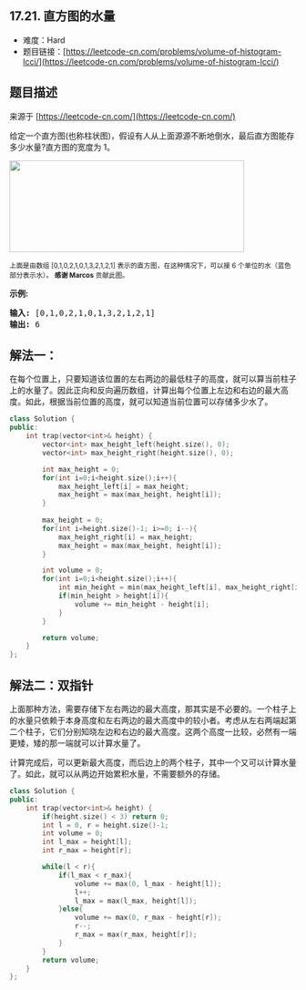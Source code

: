 ##  17.21. 直方图的水量

- 难度：Hard
- 题目链接：[https://leetcode-cn.com/problems/volume-of-histogram-lcci/](https://leetcode-cn.com/problems/volume-of-histogram-lcci/)


## 题目描述

来源于 [https://leetcode-cn.com/](https://leetcode-cn.com/)

<p>给定一个直方图(也称柱状图)，假设有人从上面源源不断地倒水，最后直方图能存多少水量?直方图的宽度为 1。</p>

<p><img src="https://assets.leetcode-cn.com/aliyun-lc-upload/uploads/2018/10/22/rainwatertrap.png" style="height: 161px; width: 412px;"></p>

<p><small>上面是由数组 [0,1,0,2,1,0,1,3,2,1,2,1] 表示的直方图，在这种情况下，可以接 6 个单位的水（蓝色部分表示水）。&nbsp;<strong>感谢 Marcos</strong> 贡献此图。</small></p>

<p><strong>示例:</strong></p>

<pre><strong>输入:</strong> [0,1,0,2,1,0,1,3,2,1,2,1]
<strong>输出:</strong> 6</pre>


## 解法一：

在每个位置上，只要知道该位置的左右两边的最低柱子的高度，就可以算当前柱子上的水量了。因此正向和反向遍历数组，计算出每个位置上左边和右边的最大高度。如此，根据当前位置的高度，就可以知道当前位置可以存储多少水了。

```c++
class Solution {
public:
    int trap(vector<int>& height) {
        vector<int> max_height_left(height.size(), 0);
        vector<int> max_height_right(height.size(), 0);

        int max_height = 0;
        for(int i=0;i<height.size();i++){
            max_height_left[i] = max_height;
            max_height = max(max_height, height[i]);
        }
        
        max_height = 0;
        for(int i=height.size()-1; i>=0; i--){
            max_height_right[i] = max_height;
            max_height = max(max_height, height[i]);
        }

        int volume = 0;
        for(int i=0;i<height.size();i++){
            int min_height = min(max_height_left[i], max_height_right[i]);
            if(min_height > height[i]){
                volume += min_height - height[i];
            }
        }

        return volume;
    }
};
```

## 解法二：双指针

上面那种方法，需要存储下左右两边的最大高度，那其实是不必要的。一个柱子上的水量只依赖于本身高度和左右两边的最大高度中的较小者。考虑从左右两端起第二个柱子，它们分别知晓左边和右边的最大高度。这两个高度一比较，必然有一端更矮，矮的那一端就可以计算水量了。

计算完成后，可以更新最大高度，而后边上的两个柱子，其中一个又可以计算水量了。如此，就可以从两边开始累积水量，不需要额外的存储。

```c++
class Solution {
public:
    int trap(vector<int>& height) {
        if(height.size() < 3) return 0;
        int l = 0, r = height.size()-1;
        int volume = 0;
        int l_max = height[l];
        int r_max = height[r];

        while(l < r){
            if(l_max < r_max){
                volume += max(0, l_max - height[l]);
                l++;
                l_max = max(l_max, height[l]);
            }else{
                volume += max(0, r_max - height[r]);
                r--;
                r_max = max(r_max, height[r]);
            }
        }
        return volume;
    }
};
```